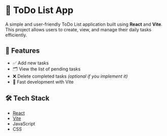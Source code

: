# 📝 ToDo List App

A simple and user-friendly ToDo List application built using **React** and **Vite**. This project allows users to create, view, and manage their daily tasks efficiently.

## 🚀 Features

- ✅ Add new tasks
- 🗂️ View the list of pending tasks
- ❌ Delete completed tasks *(optional if you implement it)*
- 💾 Fast development with Vite

## 🛠️ Tech Stack

- [React](https://reactjs.org/)
- [Vite](https://vitejs.dev/)
- JavaScript
- CSS


